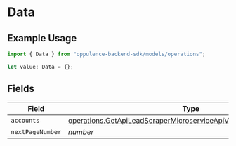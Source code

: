 # Data

## Example Usage

```typescript
import { Data } from "oppulence-backend-sdk/models/operations";

let value: Data = {};
```

## Fields

| Field                                                                                                                                                    | Type                                                                                                                                                     | Required                                                                                                                                                 | Description                                                                                                                                              |
| -------------------------------------------------------------------------------------------------------------------------------------------------------- | -------------------------------------------------------------------------------------------------------------------------------------------------------- | -------------------------------------------------------------------------------------------------------------------------------------------------------- | -------------------------------------------------------------------------------------------------------------------------------------------------------- |
| `accounts`                                                                                                                                               | [operations.GetApiLeadScraperMicroserviceApiV1AccountsListAccounts](../../models/operations/getapileadscrapermicroserviceapiv1accountslistaccounts.md)[] | :heavy_minus_sign:                                                                                                                                       | N/A                                                                                                                                                      |
| `nextPageNumber`                                                                                                                                         | *number*                                                                                                                                                 | :heavy_minus_sign:                                                                                                                                       | N/A                                                                                                                                                      |
